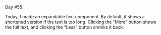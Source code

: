Day #55<br>

Today, I made an expandable text component. By default, it shows a shortened version if the text is too long. Clicking the “More” button shows the full text, and clicking the “Less” button shrinks it back.

